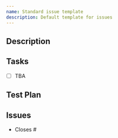 ```yaml
---
name: Standard issue template
description: Default template for issues
---
```


## Description
<!--What does this PR do?-->

## Tasks
<!--What tasks do you need to do/have done?-->
- [ ] TBA

## Test Plan
<!--How do we verify that this works?-->

## Issues
-  Closes #
<!--Link to issues that this PR addresses or relate to-->

<!--## Future Follow-Up-->
<!--Where do we go from here?-->
